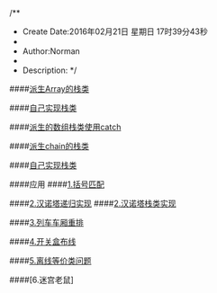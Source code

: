 /**
* Create Date:2016年02月21日 星期日 17时39分43秒
* 
* Author:Norman
* 
* Description: 
*/

####[派生Array的栈类](./drivedArrayStack/)

####[自己实现栈类](./arrayStack/)

####[派生的数组栈类使用catch](./derivedArrayStackWithCatch/)

####[派生chain的栈类](./derivedLinkedStack/)

####[自己实现栈类](./linkedStack/)

####应用
####[1.括号匹配](./printMatchedPairs/)

####[2.汉诺塔递归实现](./hanoiRecursive)
####[2.汉诺塔栈类实现](./hanoiUsingStacks)

####[3.列车车厢重排](./railroadWithStacks/)

####[4.开关盒布线](./switchBox/)

####[5.离线等价类问题](./equivalenceClasses/)

####[6.迷宫老鼠]
